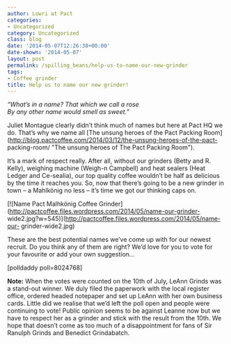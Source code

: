 ```yaml
---
author: Lowri at Pact
categories:
- Uncategorized
category: Uncategorized
class: blog
date: '2014-05-07T12:26:38+00:00'
date-shown: '2014-05-07'
layout: post
permalink: /spilling_beans/help-us-to-name-our-new-grinder
tags:
- Coffee grinder
title: Help us to name our new grinder!
---
```


_“What’s in a name? That which we call a rose_  
_By any other name would smell as sweet.”_

Juliet Montague clearly didn’t think much of names but here at Pact HQ we do.
That’s why we name all [The unsung heroes of the Pact Packing
Room](http://blog.pactcoffee.com/2014/03/12/the-unsung-heroes-of-the-pact-
packing-room/ "The unsung heroes of The Pact Packing Room").

It’s a mark of respect really. After all, without our grinders (Betty and R.
Kelly), weighing machine (Weigh-n Campbell) and heat sealers (Heat Ledger and
Ce-sealia), our top quality coffee wouldn’t be half as delicious by the time
it reaches you. So, now that there’s going to be a new grinder in town – a
Mahlkönig no less – it’s time we got our thinking caps on.

[![Name Pact Malhkönig Coffee
Grinder](http://pactcoffee.files.wordpress.com/2014/05/name-our-grinder-
wide2.jpg?w=545)](http://pactcoffee.files.wordpress.com/2014/05/name-our-
grinder-wide2.jpg)

These are the best potential names we’ve come up with for our newest recruit.
Do you think any of them are right? We’d love for you to vote for your
favourite or add your own suggestion…

[polldaddy poll=8024768]

**Note:** When the votes were counted on the 10th of July, LeAnn Grinds was a
stand-out winner. We duly filed the paperwork with the local register office,
ordered headed notepaper and set up LeAnn with her own business cards. Little
did we realise that we’d left the poll open and people were continuing to
vote! Public opinion seems to be against Leanne now but we have to respect her
as a grinder and stick with the result from the 10th. We hope that doesn’t
come as too much of a disappointment for fans of Sir Ranulph Grinds and
Benedict Grindabatch.